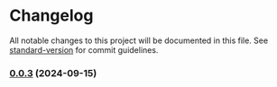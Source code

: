 # Changelog

All notable changes to this project will be documented in this file. See [standard-version](https://github.com/conventional-changelog/standard-version) for commit guidelines.

### [0.0.3](https://github.com/patnaikd/code-collector-js/compare/v0.0.2...v0.0.3) (2024-09-15)
